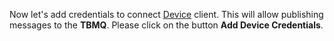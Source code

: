 Now let's add credentials to connect 
<a target='_blank' href='https://thingsboard.io/docs/mqtt-broker/user-guide/mqtt-client-type/#device-client'>Device</a> client.
This will allow publishing messages to the **TBMQ**.
Please click on the button **Add Device Credentials**.
